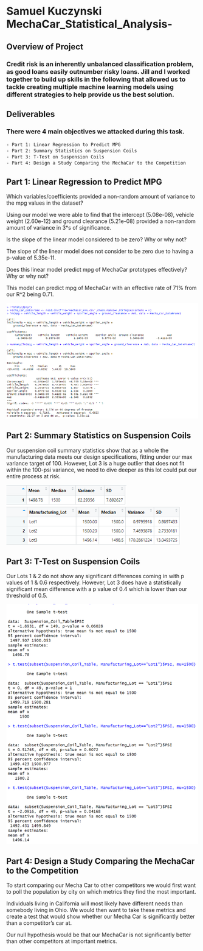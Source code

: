 # Samuel Kuczynski MechaCar_Statistical_Analysis-

## Overview of Project

### Credit risk is an inherently unbalanced classification problem, as good loans easily outnumber risky loans. Jill and I worked together to build up skills in the following that allowed us to tackle creating multiple machine learning models using different strategies to help provide us the best solution.

## Deliverables

### There were 4 main objectives we attacked during this task.
    - Part 1: Linear Regression to Predict MPG
    - Part 2: Summary Statistics on Suspension Coils
    - Part 3: T-Test on Suspension Coils
    - Part 4: Design a Study Comparing the MechaCar to the Competition

## Part 1: Linear Regression to Predict MPG

Which variables/coefficients provided a non-random amount of variance to the mpg values in the dataset?

Using our model we were able to find that the intercept (5.08e-08), vehicle weight (2.60e-12) and ground clearance (5.21e-08) provided a non-random amount of variance in 3*s of significance.

Is the slope of the linear model considered to be zero? Why or why not?

The slope of the linear model does not consider to be zero due to having a p-value of 5.35e-11. 

Does this linear model predict mpg of MechaCar prototypes effectively? Why or why not?

This model can predict mpg of MechaCar with an effective rate of 71% from our R^2 being 0.71.

![Part_1](https://github.com/SKuczynski17/MechaCar_Statistical_Analysis-/blob/main/Images/Part_1.png)

## Part 2: Summary Statistics on Suspension Coils

Our suspension coil summary statistics show that as a whole the manufacturing data meets our design specifications, fitting under our max variance target of 100. However, Lot 3 is a huge outlier that does not fit within the 100-psi variance, we need to dive deeper as this lot could put our entire process at risk. 

![Part 2](https://github.com/SKuczynski17/MechaCar_Statistical_Analysis-/blob/main/Images/total_summary.png)
![Part 2](https://github.com/SKuczynski17/MechaCar_Statistical_Analysis-/blob/main/Images/lot_summary.png)

## Part 3: T-Test on Suspension Coils

Our Lots 1 & 2 do not show any significant differences coming in with p values of 1 & 0.6 respectively. However, Lot 3 does have a statistically significant mean difference with a p value of 0.4 which is lower than our threshold of 0.5.

![Part 3](https://github.com/SKuczynski17/MechaCar_Statistical_Analysis-/blob/main/Images/T-Test.png)

## Part 4: Design a Study Comparing the MechaCar to the Competition

To start comparing our Mecha Car to other competitors we would first want to poll the population by city on which metrics they find the most important. 

Individuals living in California will most likely have different needs than somebody living in Ohio. We would then want to take these metrics and create a test that would show whether our Mecha Car is significantly better than a competitor’s car at.

Our null hypothesis would be that our MechaCar is not significantly better than other competitors at important metrics.
